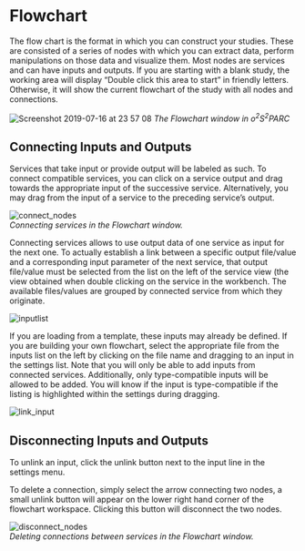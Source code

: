 # Flowchart

The flow chart is the format in which you can construct your studies. These are consisted of a series of nodes with which you can extract data, perform manipulations on those data and visualize them. Most nodes are services and can have inputs and outputs. If you are starting with a blank study, the working area will display “Double click this area to start” in friendly letters. Otherwise, it will show the current flowchart of the study with all nodes and connections. 

![Screenshot 2019-07-16 at 23 57 08](https://user-images.githubusercontent.com/32800795/61332868-a8289900-a825-11e9-8f32-8e9b94cd417a.png)
*The Flowchart window in o<sup>2</sup>S<sup>2</sup>PARC*

## Connecting Inputs and Outputs
Services that take input or provide output will be labeled as such. To connect compatible services, you can click on a service output and drag towards the appropriate input of the successive service. Alternatively, you may drag from the input of a service to the preceding service’s output.
 
![connect_nodes](https://user-images.githubusercontent.com/32800795/61332255-1bc9a680-a824-11e9-99ab-f030ce34695f.gif) <br/>
*Connecting services in the Flowchart window.*

Connecting services allows to use output data of one service as input for the next one. To actually establish a link between a specific output file/value and a corresponding input parameter of the next service, that output file/value must be selected from the list on the left of the service view (the view obtained when double clicking on the service in the workbench. The available files/values are grouped by connected service from which they originate.

![inputlist](https://user-images.githubusercontent.com/32800795/61418077-99abb180-a8f9-11e9-8ef5-46b39ab5a6bb.JPG)

If you are loading from a template, these inputs may already be defined. If you are building your own flowchart, select the appropriate file from the inputs list on the left by clicking on the file name and dragging to an input in the settings list. Note that you will only be able to add inputs from connected services. Additionally, only type-compatible inputs will be allowed to be added. You will know if the input is type-compatible if the listing is highlighted within the settings during dragging.

![link_input](https://user-images.githubusercontent.com/32800795/61418076-99abb180-a8f9-11e9-8859-dafd22058b18.gif)

## Disconnecting Inputs and Outputs
To unlink an input, click the unlink button next to the input line in the settings menu.

To delete a connection, simply select the arrow connecting two nodes, a small unlink button will appear on the lower right hand corner of the flowchart workspace. Clicking this button will disconnect the two nodes.

![disconnect_nodes](https://user-images.githubusercontent.com/32800795/61332254-1bc9a680-a824-11e9-8892-85356bba931a.gif) <br/>
*Deleting connections between services in the Flowchart window.*